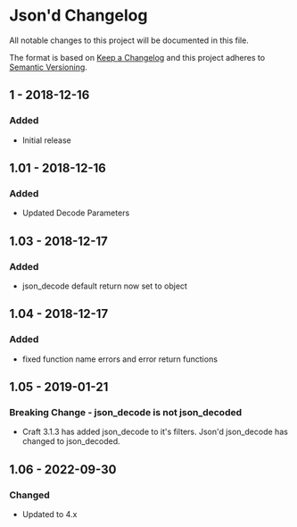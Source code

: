 # Json'd Changelog

All notable changes to this project will be documented in this file.

The format is based on [Keep a Changelog](http://keepachangelog.com/) and this project adheres to [Semantic Versioning](http://semver.org/).

## 1 - 2018-12-16
### Added
- Initial release

## 1.01 - 2018-12-16
### Added
- Updated Decode Parameters

## 1.03 - 2018-12-17
### Added
- json_decode default return now set to object

## 1.04 - 2018-12-17
### Added
- fixed function name errors and error return functions

## 1.05 - 2019-01-21
### Breaking Change - json_decode is not json_decoded
- Craft 3.1.3 has added json_decode to it's filters. Json'd json_decode has changed to json_decoded.

## 1.06  - 2022-09-30
### Changed
- Updated to 4.x